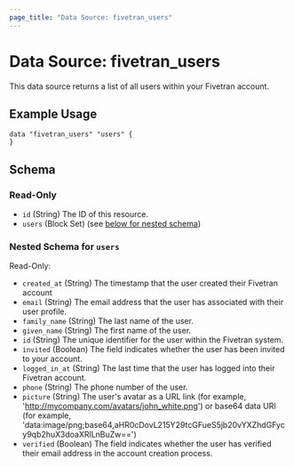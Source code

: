 ```yaml
---
page_title: "Data Source: fivetran_users"
---
```


# Data Source: fivetran_users

This data source returns a list of all users within your Fivetran account.

## Example Usage

```hcl
data "fivetran_users" "users" {
}
```

<!-- schema generated by tfplugindocs -->
## Schema

### Read-Only

- `id` (String) The ID of this resource.
- `users` (Block Set) (see [below for nested schema](#nestedblock--users))

<a id="nestedblock--users"></a>
### Nested Schema for `users`

Read-Only:

- `created_at` (String) The timestamp that the user created their Fivetran account
- `email` (String) The email address that the user has associated with their user profile.
- `family_name` (String) The last name of the user.
- `given_name` (String) The first name of the user.
- `id` (String) The unique identifier for the user within the Fivetran system.
- `invited` (Boolean) The field indicates whether the user has been invited to your account.
- `logged_in_at` (String) The last time that the user has logged into their Fivetran account.
- `phone` (String) The phone number of the user.
- `picture` (String) The user's avatar as a URL link (for example, 'http://mycompany.com/avatars/john_white.png') or base64 data URI (for example, 'data:image/png;base64,aHR0cDovL215Y29tcGFueS5jb20vYXZhdGFycy9qb2huX3doaXRlLnBuZw==')
- `verified` (Boolean) The field indicates whether the user has verified their email address in the account creation process.